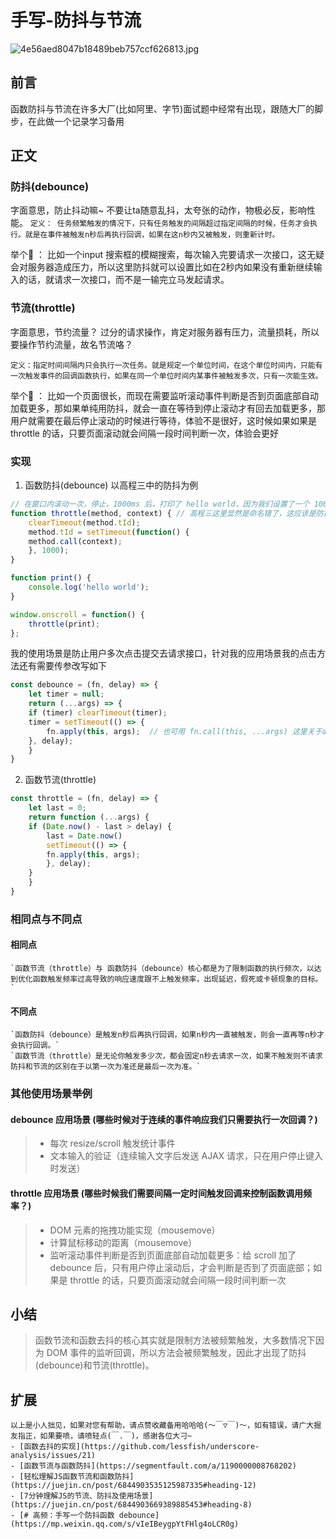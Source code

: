 # 手写-防抖与节流
![4e56aed8047b18489beb757ccf626813.jpg](https://p1-juejin.byteimg.com/tos-cn-i-k3u1fbpfcp/401450812d6044e6b3999a76c38d098d~tplv-k3u1fbpfcp-watermark.image)
## 前言
函数防抖与节流在许多大厂(比如阿里、字节)面试题中经常有出现，跟随大厂的脚步，在此做一个记录学习备用
## 正文
### 防抖(debounce)
字面意思，防止抖动嘛~ 不要让ta随意乱抖，太夸张的动作，物极必反，影响性能。
`定义： 任务频繁触发的情况下，只有任务触发的间隔超过指定间隔的时候，任务才会执行。就是在事件被触发n秒后再执行回调，如果在这n秒内又被触发，则重新计时。`

举个🌰 ： 比如一个input 搜索框的模糊搜索，每次输入完要请求一次接口，这无疑会对服务器造成压力，所以这里防抖就可以设置比如在2秒内如果没有重新继续输入的话，就请求一次接口，而不是一输完立马发起请求。

### 节流(throttle)
字面意思，节约流量？ 过分的请求操作，肯定对服务器有压力，流量损耗，所以要操作节约流量，故名节流咯？

`定义：指定时间间隔内只会执行一次任务。就是规定一个单位时间，在这个单位时间内，只能有一次触发事件的回调函数执行，如果在同一个单位时间内某事件被触发多次，只有一次能生效。`

举个🌰 ： 比如一个页面很长，而现在需要监听滚动事件判断是否到页面底部自动加载更多，那如果单纯用防抖，就会一直在等待到停止滚动才有回去加载更多，那用户就需要在最后停止滚动的时候进行等待，体验不是很好，这时候如果如果是 throttle 的话，只要页面滚动就会间隔一段时间判断一次，体验会更好

### 实现
1. 函数防抖(debounce)
以高程三中的防抖为例
```js
// 在窗口内滚动一次，停止，1000ms 后，打印了 hello world，因为我们设置了一个 1000ms 延迟的定时器，如果在 1000ms内不停止的不断滚动，则一直不会触发
function throttle(method, context) { // 高程三这里显然是命名错了，这应该是防抖才对 debounce，网上也有很多在纠正这个错误的
    clearTimeout(method.tId);
    method.tId = setTimeout(function() {
    method.call(context);
    }, 1000);
}

function print() {
    console.log('hello world');
}

window.onscroll = function() {
    throttle(print);
};
```
我的使用场景是防止用户多次点击提交去请求接口，针对我的应用场景我的点击方法还有需要传参改写如下
```js
const debounce = (fn, delay) => {
    let timer = null;
    return (...args) => {
    if (timer) clearTimeout(timer);
    timer = setTimeout(() => {
        fn.apply(this, args);  // 也可用 fn.call(this, ...args) 这里关于apply 与 call还有一个bind的区别，请关注下篇文章
    }, delay);
    }
}
```
2. 函数节流(throttle)
```js
const throttle = (fn, delay) => {
    let last = 0;
    return function (...args) {
    if (Date.now() - last > delay) {
        last = Date.now()
        setTimeout(() => {
        fn.apply(this, args);
        }, delay);
    }
    }
}
```
### 相同点与不同点
  #### 相同点
    `函数节流（throttle）与 函数防抖（debounce）核心都是为了限制函数的执行频次，以达到优化函数触发频率过高导致的响应速度跟不上触发频率，出现延迟，假死或卡顿现象的目标。`
  #### 不同点
    `函数防抖（debounce）是触发n秒后再执行回调，如果n秒内一直被触发，则会一直再等n秒才会执行回调。`
    `函数节流（throttle）是无论你触发多少次，都会固定n秒去请求一次，如果不触发则不请求 防抖和节流的区别在于以第一次为准还是最后一次为准。`
### 其他使用场景举例
#### debounce 应用场景 (哪些时候对于连续的事件响应我们只需要执行一次回调？) 
> - 每次 resize/scroll 触发统计事件
> - 文本输入的验证（连续输入文字后发送 AJAX 请求，只在用户停止键入时发送）

#### throttle 应用场景 (哪些时候我们需要间隔一定时间触发回调来控制函数调用频率？)
> - DOM 元素的拖拽功能实现（mousemove）
> - 计算鼠标移动的距离（mousemove）
> - 监听滚动事件判断是否到页面底部自动加载更多：给 scroll 加了 debounce 后，只有用户停止滚动后，才会判断是否到了页面底部；如果是 throttle 的话，只要页面滚动就会间隔一段时间判断一次

## 小结
> 函数节流和函数去抖的核心其实就是限制方法被频繁触发，大多数情况下因为 DOM 事件的监听回调，所以方法会被频繁触发，因此才出现了防抖(debounce)和节流(throttle)。
## 扩展
    以上是小人拙见，如果对您有帮助，请点赞收藏备用哈哈哈(～￣▽￣)～，如有错误，请广大掘友指正，如果要喷，请喷轻点(￣.￣)，感谢各位大刁~
    - [函数去抖的实现](https://github.com/lessfish/underscore-analysis/issues/21)
    - [函数节流与函数防抖](https://segmentfault.com/a/1190000008768202)
    - [轻松理解JS函数节流和函数防抖](https://juejin.cn/post/6844903535125987335#heading-12)
    - [7分钟理解JS的节流、防抖及使用场景](https://juejin.cn/post/6844903669389885453#heading-8)
    - [# 高频：手写一个防抖函数 debounce](https://mp.weixin.qq.com/s/vIeIBeygpYtFHlg4oLCR0g)
